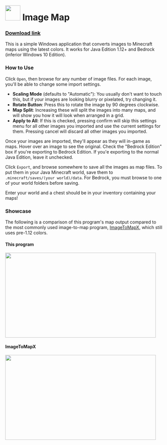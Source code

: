 # <img src="https://i.imgur.com/E6BqiuN.png" width=48> Image Map
### [Download link](https://github.com/tryashtar/image-map/releases)

This is a simple Windows application that converts images to Minecraft maps using the latest colors. It works for Java Edition 1.12+ and Bedrock (inferior Windows 10 Edition).  

### How to Use
Click `Open`, then browse for any number of image files. For each image, you'll be able to change some import settings.
* **Scaling Mode** (defaults to "Automatic"): You usually don't want to touch this, but if your images are looking blurry or pixelated, try changing it.
* **Rotate Button**: Press this to rotate the image by 90 degrees clockwise.
* **Map Split**: Increasing these will split the images into many maps, and will show you how it will look when arranged in a grid.
* **Apply to All**: If this is checked, pressing confirm will skip this settings menu for all other images you imported and use the current settings for them. Pressing cancel will discard all other images you imported.

Once your images are imported, they'll appear as they will in-game as maps. Hover over an image to see the original. Check the "Bedrock Edition" box if you're exporting to Bedrock Edition. If you'e exporting to the normal Java Edition, leave it unchecked.

Click `Export`, and browse somewhere to save all the images as map files. To put them in your Java Minecraft world, save them to `.minecraft/saves/(your world)/data`. For Bedrock, you must browse to one of your world folders before saving.

Enter your world and a chest should be in your inventory containing your maps!

### Showcase
The following is a comparison of this program's map output compared to the most commonly used image-to-map program, [ImageToMapX](http://www.minecraftforum.net/forums/mapping-and-modding/minecraft-tools/1261738), which still uses pre-1.12 colors.

#### This program
<img src="http://i.imgur.com/2hLXneF.png" width="480" height="270"/>

#### ImageToMapX
<img src="http://i.imgur.com/UBN7uGL.png" width="480" height="270"/>

